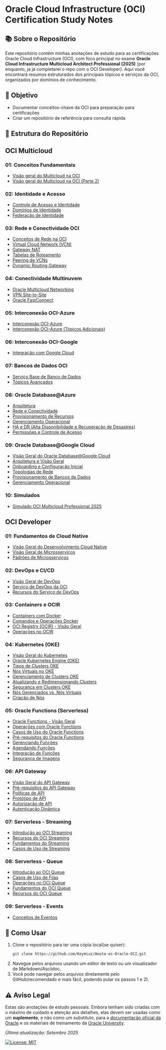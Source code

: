 # Oracle Cloud Infrastructure (OCI) Certification Study Notes

## 📚 Sobre o Repositório
Este repositório contém minhas anotações de estudo para as certificações Oracle Cloud Infrastructure (OCI), com foco principal no exame **Oracle Cloud Infrastructure Multicloud Architect Professional (2025)** (por enquanto, ja já completarei o repo com o OCI Developer). Aqui você encontrará resumos estruturados dos principais tópicos e serviços da OCI, organizados por domínios de conhecimento.

## 🎯 Objetivo
- Documentar conceitos-chave da OCI para preparação para certificações
- Criar um repositório de referência para consulta rápida

## 📂 Estrutura do Repositório

## OCI Multicloud

### 01: Conceitos Fundamentais
- [Visão geral do Multicloud na OCI](OCI%20Multicloud/01-Conceitos-Fundamentais/1OracleMultiCloud.md)
- [Visão geral do Multicloud na OCI (Parte 2)](OCI%20Multicloud/01-Conceitos-Fundamentais/1OracleMultiCloud2.md)

### 02: Identidade e Acesso
- [Controle de Acesso e Identidade](OCI%20Multicloud/02-Identidade-e-Acesso/2.0OCIAcsses.md)
- [Domínios de Identidade](OCI%20Multicloud/02-Identidade-e-Acesso/2.1OCIdentityDomain.md)
- [Federação de Identidade](OCI%20Multicloud/02-Identidade-e-Acesso/2.2OCIFederation.md)

### 03: Rede e Conectividade OCI
- [Conceitos de Rede na OCI](OCI%20Multicloud/03-Rede-e-Conectividade-OCI/3.0OCINetworks.md)
- [Virtual Cloud Network (VCN)](OCI%20Multicloud/03-Rede-e-Conectividade-OCI/3.1OCIVCN.md)
- [Gateway NAT](OCI%20Multicloud/03-Rede-e-Conectividade-OCI/3.2OCIVCNNATGateway.md)
- [Tabelas de Roteamento](OCI%20Multicloud/03-Rede-e-Conectividade-OCI/3.3VCNRoute.md)
- [Peering de VCNs](OCI%20Multicloud/03-Rede-e-Conectividade-OCI/3.4VCNPeering.md)
- [Dynamic Routing Gateway](OCI%20Multicloud/03-Rede-e-Conectividade-OCI/3.5DRG.md)

### 04: Conectividade Multinuvem
- [Oracle Multicloud Networking](OCI%20Multicloud/04-Conectividade-Multinuvem/4.0MCN.md)
- [VPN Site-to-Site](OCI%20Multicloud/04-Conectividade-Multinuvem/4.1Site-to-SiteVPN.md)
- [Oracle FastConnect](OCI%20Multicloud/04-Conectividade-Multinuvem/4.2FastConnect.md)

### 05: Interconexão OCI-Azure
- [Interconexão OCI-Azure](OCI%20Multicloud/05-Interconexao-OCI-Azure/5.0OCI-AzureInterconnect.md)
- [Interconexão OCI-Azure (Tópicos Adicionais)](OCI%20Multicloud/05-Interconexao-OCI-Azure/5.15.0OCI-AzureInterconnect.md)

### 06: Interconexão OCI-Google
- [Integração com Google Cloud](OCI%20Multicloud/06-Interconexao-OCI-Google/6OCI-Google.md)

### 07: Bancos de Dados OCI
- [Serviço Base de Banco de Dados](OCI%20Multicloud/07-Bancos-de-Dados-OCI/7.0OracleBaseDatabaseService.md)
- [Tópicos Avançados](OCI%20Multicloud/07-Bancos-de-Dados-OCI/7.1OracleBaseDatabaseService.md)

### 08: Oracle Database@Azure
- [Arquitetura](OCI%20Multicloud/08-Oracle-Database-Azure/8.0OracleDatabase@Azure.md)
- [Rede e Conectividade](OCI%20Multicloud/08-Oracle-Database-Azure/8.1.0OracleDatabase@Azure.md)
- [Provisionamento de Recursos](OCI%20Multicloud/08-Oracle-Database-Azure/8.1.2OracleDatabase@Azure.md)
- [Gerenciamento Operacional](OCI%20Multicloud/08-Oracle-Database-Azure/8.2OracleDatabase@Azure.md)
- [HA e DR (Alta Disponibilidade e Recuperação de Desastres)](OCI%20Multicloud/08-Oracle-Database-Azure/8.3OracleDatabase@Azure.md)
- [Permissões e Controle de Acesso](OCI%20Multicloud/08-Oracle-Database-Azure/8.4OracleDatabase@Azure.md)

### 09: Oracle Database@Google Cloud
- [Visão Geral do Oracle Database@Google Cloud](OCI%20Multicloud/09-Oracle-Database-Google/9.0OracleDatabase@Google.md)
- [Arquitetura e Visão Geral](OCI%20Multicloud/09-Oracle-Database-Google/9.1OracleDatabase@Google.md)
- [Onboarding e Configuração Inicial](OCI%20Multicloud/09-Oracle-Database-Google/9.2OracleDatabase@Google.md)
- [Topologias de Rede](OCI%20Multicloud/09-Oracle-Database-Google/9.3OracleDatabase@Google.md)
- [Provisionamento de Bancos de Dados](OCI%20Multicloud/09-Oracle-Database-Google/9.4OracleDatabase@Google.md)
- [Gerenciamento Operacional](OCI%20Multicloud/09-Oracle-Database-Google/9.5OracleDatabase@Google.md)

### 10: Simulados
- [Simulado OCI Multicloud Professional 2025](OCI%20Multicloud/10-Simulados/Simulado_OCI_Multicloud_Professional_2025.docx)

## OCI Developer

### 01: Fundamentos de Cloud Native
- [Visão Geral do Desenvolvimento Cloud Native](OCI%20Developer/01-Fundamentos/1.1CloudNativeDev.adoc)
- [Visão Geral de Microsserviços](OCI%20Developer/01-Fundamentos/1.2.0MicroserviceOverview.adoc)
- [Padrões de Microsserviços](OCI%20Developer/01-Fundamentos/1.2.1MicroserviceOverview2.adoc)

### 02: DevOps e CI/CD
- [Visão Geral de DevOps](OCI%20Developer/02-DevOps-e-CI-CD/1.3.0DevOps.adoc)
- [Serviço de DevOps da OCI](OCI%20Developer/02-DevOps-e-CI-CD/1.3.1DevOps.adoc)
- [Recursos do Serviço de DevOps](OCI%20Developer/02-DevOps-e-CI-CD/1.3.2DevOps.adoc)

### 03: Containers e OCIR
- [Containers com Docker](OCI%20Developer/03-Containers-e-OCIR/2.4.0DockerContainer.adoc)
- [Comandos e Operações Docker](OCI%20Developer/03-Containers-e-OCIR/2.4.1Docker.adoc)
- [OCI Registry (OCIR) - Visão Geral](OCI%20Developer/03-Containers-e-OCIR/2.5.0OCIR.adoc)
- [Operações no OCIR](OCI%20Developer/03-Containers-e-OCIR/2.5.1OCIR.adoc)

### 04: Kubernetes (OKE)
- [Visão Geral do Kubernetes](OCI%20Developer/04-Kubernetes-OKE/3.6.0Kubernetes.adoc)
- [Oracle Kubernetes Engine (OKE)](OCI%20Developer/04-Kubernetes-OKE/3.6.1OKE.adoc)
- [Tipos de Clusters OKE](OCI%20Developer/04-Kubernetes-OKE/3.6.2OKEClusters.adoc)
- [Nós Virtuais no OKE](OCI%20Developer/04-Kubernetes-OKE/3.6.3OKEVirtualNodes.adoc)
- [Gerenciamento de Clusters OKE](OCI%20Developer/04-Kubernetes-OKE/3.7.0ClusterOKE.adoc)
- [Atualizando e Redimensionando Clusters](OCI%20Developer/04-Kubernetes-OKE/3.7.1ClustersOKE.adoc)
- [Segurança em Clusters OKE](OCI%20Developer/04-Kubernetes-OKE/3.7.2ClustersOKE.adoc)
- [Nós Gerenciados vs. Nós Virtuais](OCI%20Developer/04-Kubernetes-OKE/3.7.3MangedVSVirtualNodes.adoc)
- [Criação de Nós](OCI%20Developer/04-Kubernetes-OKE/3.7.4NodeCreation.adoc)

### 05: Oracle Functions (Serverless)
- [Oracle Functions - Visão Geral](OCI%20Developer/05-Oracle-Functions/4.1.1OracleFunctions.adoc)
- [Operações com Oracle Functions](OCI%20Developer/05-Oracle-Functions/4.1.2OracleFunctionsOperations.adoc)
- [Casos de Uso do Oracle Functions](OCI%20Developer/05-Oracle-Functions/4.1.3OracleFuncUseCases.adoc)
- [Pré-requisitos do Oracle Functions](OCI%20Developer/05-Oracle-Functions/4.1.4OracleFuncRequisites.adoc)
- [Gerenciando Funções](OCI%20Developer/05-Oracle-Functions/4.2.1OracleFuncManaging.adoc)
- [Agendando Funções](OCI%20Developer/05-Oracle-Functions/4.3.1OracleFuncSchedule.adoc)
- [Integração de Funções](OCI%20Developer/05-Oracle-Functions/4.4.1IntegrationOfOracleFunc.adoc)
- [Segurança de Imagens](OCI%20Developer/05-Oracle-Functions/4.5.1SecurityImageFunc.adoc)

### 06: API Gateway
- [Visão Geral do API Gateway](OCI%20Developer/06-API-Gateway/5.1.0APIGateaway.adoc)
- [Pré-requisitos do API Gateway](OCI%20Developer/06-API-Gateway/5.2APIGateawayRequisites.adoc)
- [Políticas de API](OCI%20Developer/06-API-Gateway/5.3APIPolices.adoc)
- [Protótipo de API](OCI%20Developer/06-API-Gateway/5.3APIPrototype.adoc)
- [Autorização de API](OCI%20Developer/06-API-Gateway/5.4APIAutorization.adoc)
- [Autenticação Dinâmica](OCI%20Developer/06-API-Gateway/5.5APIDynamicAuth.adoc)

### 07: Serverless - Streaming
- [Introdução ao OCI Streaming](OCI%20Developer/07-Serveless-Streaming/7.1OSSIntroduction.adoc)
- [Recursos do OCI Streaming](OCI%20Developer/07-Serveless-Streaming/7.2OSSFeatures.adoc)
- [Fundamentos do Streaming](OCI%20Developer/07-Serveless-Streaming/7.3StreamingFundamentals.adoc)
- [Casos de Uso de Streaming](OCI%20Developer/07-Serveless-Streaming/7.4StreamingUseCases.adoc)

### 08: Serverless - Queue
- [Introdução ao OCI Queue](OCI%20Developer/08-Serveless-Queue/8.1QueueIntro.adoc)
- [Casos de Uso de Filas](OCI%20Developer/08-Serveless-Queue/8.2QueueUseCases.adoc)
- [Operações no OCI Queue](OCI%20Developer/08-Serveless-Queue/8.3OCIQueueOperations.adoc)
- [Fundamentos do OCI Queue](OCI%20Developer/08-Serveless-Queue/8.4OCIQueuFundamentals.adoc)
- [Recursos do OCI Queue](OCI%20Developer/08-Serveless-Queue/8.5QueueFeatures.adoc)

### 09: Serverless - Events
- [Conceitos de Eventos](OCI%20Developer/09-Serveless-Events/9.1EventsConcept.adoc)


## 🚀 Como Usar

1.  Clone o repositório para ter uma cópia local(se quiser):
    ```bash
    git clone https://github.com/Keymiuz/Anota-es-Oracle-OCI.git
    ```
2.  Navegue pelos arquivos usando um editor de texto ou um visualizador de Markdown/Asciidoc.
3. Você pode navegar pelos arquivos diretamente pelo GitHub(recomendado e mais fácil, podendo pular os passos 1 e 2).

## ⚠️ Aviso Legal

Estas são anotações de estudo pessoais. Embora tenham sido criadas com o máximo de cuidado e atenção aos detalhes, elas devem ser usadas como um **suplemento**, e não como um substituto, para a [documentação oficial da Oracle](https://docs.oracle.com/en/cloud/iaas/) e os materiais de treinamento da [Oracle University](https://education.oracle.com/).



*Última atualização: Setembro 2025*

[![License: MIT](https://img.shields.io/badge/License-MIT-yellow.svg)](https://opensource.org/licenses/MIT)
